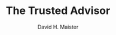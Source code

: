 ---
title: "The Trusted Advisor"
author: "David H. Maister"
isbn: "0743212347"
isbn13: "9780743212342"
rating: "5"
publisher: "Free Press"
pages: "256"
publishYear: "2001"
read: "2020"
goodreads_id: "873993"
---